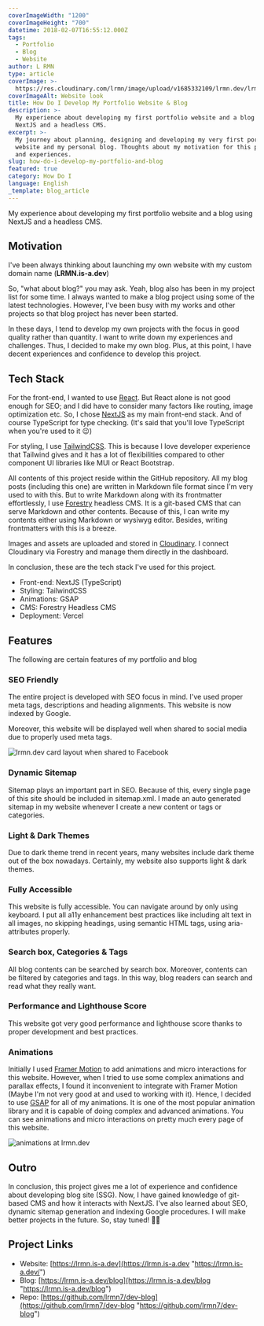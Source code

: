 ```yaml
---
coverImageWidth: "1200"
coverImageHeight: "700"
datetime: 2018-02-07T16:55:12.000Z
tags:
  - Portfolio
  - Blog
  - Website
author: L RMN
type: article
coverImage: >-
  https://res.cloudinary.com/lrmn/image/upload/v1685332109/lrmn.dev/lrmn-dev.og_slepvx.png
coverImageAlt: Website look
title: How Do I Develop My Portfolio Website & Blog
description: >-
  My experience about developing my first portfolio website and a blog using
  NextJS and a headless CMS.
excerpt: >-
  My journey about planning, designing and developing my very first portfolio
  website and my personal blog. Thoughts about my motivation for this project
  and experiences.
slug: how-do-i-develop-my-portfolio-and-blog
featured: true
category: How Do I
language: English
_template: blog_article
---
```


My experience about developing my first portfolio website and a blog using NextJS and a headless CMS.

## Motivation

I've been always thinking about launching my own website with my custom domain name (**LRMN.is-a.dev**)

So, "what about blog?" you may ask. Yeah, blog also has been in my project list for some time. I always wanted to make a blog project using some of the latest technologies. However, I've been busy with my works and other projects so that blog project has never been started.

In these days, I tend to develop my own projects with the focus in good quality rather than quantity.
I want to write down my experiences and challenges.
Thus, I decided to make my own blog. Plus, at this point, I have decent experiences and confidence to develop this project.

## Tech Stack

For the front-end, I wanted to use [React](https://reactjs.org/ "React Official Website"). But React alone is not good enough for SEO; and I did have to consider many factors like routing, image optimization etc. So, I chose [NextJS](https://nextjs.org/ "NextJS Official Website") as my main front-end stack. And of course TypeScript for type checking. (It's said that you'll love TypeScript when you're used to it 😉)

For styling, I use [TailwindCSS](https://tailwindcss.com/ "Tailwind CSS Official Website"). This is because I love developer experience that Tailwind gives and it has a lot of flexibilities compared to other component UI libraries like MUI or React Bootstrap.

All contents of this project reside within the GitHub repository. All my blog posts (including this one) are written in Markdown file format since I'm very used to with this. But to write Markdown along with its frontmatter effortlessly, I use [Forestry](https://forestry.io/ "Forestry Official Website") headless CMS. It is a git-based CMS that can serve Markdown and other contents. Because of this, I can write my contents either using Markdown or wysiwyg editor. Besides, writing frontmatters with this is a breeze.

Images and assets are uploaded and stored in [Cloudinary](https://cloudinary.com/ "Cloudinary Official Website"). I connect Cloudinary via Forestry and manage them directly in the dashboard.

In conclusion, these are the tech stack I've used for this project.

- Front-end: NextJS (TypeScript)
- Styling: TailwindCSS
- Animations: GSAP
- CMS: Forestry Headless CMS
- Deployment: Vercel

## Features

The following are certain features of my portfolio and blog

### SEO Friendly

The entire project is developed with SEO focus in mind. I've used proper meta tags, descriptions and heading alignments. This website is now indexed by Google.

Moreover, this website will be displayed well when shared to social media due to properly used meta tags.

![lrmn.dev card layout when shared to Facebook](https://res.cloudinary.com/lrmn/image/upload/v1685347663/lrmn-google_q4ifow.png "Card layout when shared to Facebook")

### Dynamic Sitemap

Sitemap plays an important part in SEO. Because of this, every single page of this site should be included in sitemap.xml. I made an auto generated sitemap in my website whenever I create a new content or tags or categories.

### Light & Dark Themes

Due to dark theme trend in recent years, many websites include dark theme out of the box nowadays. Certainly, my website also supports light & dark themes.

### Fully Accessible

This website is fully accessible. You can navigate around by only using keyboard. I put all a11y enhancement best practices like including alt text in all images, no skipping headings, using semantic HTML tags, using aria-attributes properly.

### Search box, Categories & Tags

All blog contents can be searched by search box. Moreover, contents can be filtered by categories and tags. In this way, blog readers can search and read what they really want.

### Performance and Lighthouse Score

This website got very good performance and lighthouse score thanks to proper development and best practices.

### Animations

Initially I used [Framer Motion](https://www.framer.com/motion/ "Framer Motion") to add animations and micro interactions for this website. However, when I tried to use some complex animations and parallax effects, I found it inconvenient to integrate with Framer Motion (Maybe I'm not very good at and used to working with it). Hence, I decided to use [GSAP](https://greensock.com/ "GSAP Animation Library") for all of my animations. It is one of the most popular animation library and it is capable of doing complex and advanced animations. You can see animations and micro interactions on pretty much every page of this website.

![animations at lrmn.dev](https://res.cloudinary.com/lrmn/image/upload/v1685346299/lrmn.dev/lrmndev_a6vt7t.gif "lrmn.dev website")

## Outro

In conclusion, this project gives me a lot of experience and confidence about developing blog site (SSG). Now, I have gained knowledge of git-based CMS and how it interacts with NextJS. I've also learned about SEO, dynamic sitemap generation and indexing Google procedures. I will make better projects in the future. So, stay tuned! ✌🏻

## Project Links

- Website: [https://lrmn.is-a.dev](https://lrmn.is-a.dev "https://lrmn.is-a.dev/")
- Blog: [https://lrmn.is-a.dev/blog](https://lrmn.is-a.dev/blog "https://lrmn.is-a.dev/blog")
- Repo: [https://github.com/lrmn7/dev-blog](https://github.com/lrmn7/dev-blog "https://github.com/lrmn7/dev-blog")
